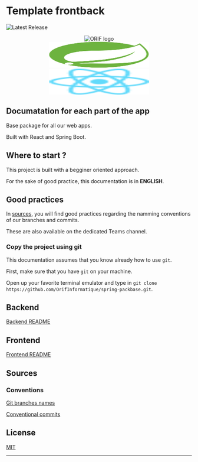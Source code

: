 # Template frontback

<p>
    <img src="https://img.shields.io/badge/release-v0.1.1-blue" alt="Latest Release"></a>
    <div style="text-align: center;">
        <img src="https://sectioninformatique.ch/wp-content/uploads/2021/09/Logo_Orif__70.jpg" width=40% height=40% alt="ORIF logo"></a><br>
        <img src="backend/src/main/resources/static/images/spring_boot.svg" width="271" height="70" alt="Spring Boot logo">
        <img src="backend/src/main/resources/static/images/react_logo.svg" width="271" height="70" alt="React logo">
    </div>
</p>

## Documatation for each part of the app

Base package for all our web apps.

Built with React and Spring Boot.

## Where to start ?

This project is built with a begginer oriented approach.

For the sake of good practice, this documentation is in **ENGLISH**.

## Good practices

In [sources](#Sources), you will find good practices regarding the namming conventions of our branches and commits.

These are also available on the dedicated Teams channel.

### Copy the project using git

This documentation assumes that you know already how to use `git`.

First, make sure that you have `git` on your machine.

Open up your favorite terminal emulator and type in `git clone https://github.com/OrifInformatique/spring-packbase.git`.

## Backend
[Backend README](https://github.com/OrifInformatique/template_frontback/blob/master/backend/README.md)

## Frontend
[Frontend README](https://github.com/OrifInformatique/template_frontback/blob/master/frontend/README.md)

## Sources

### Conventions

[Git branches names](https://www.atlassian.com/fr/git/tutorials/comparing-workflows/gitflow-workflow)

[Conventional commits](https://www.conventionalcommits.org)

## License

[MIT](https://github.com/OrifInformatique/spring-packbase/blob/master/LICENSE)

---
